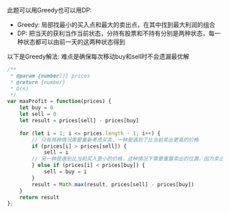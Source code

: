 此题可以用Greedy也可以用DP:
* Greedy: 局部找最小的买入点和最大的卖出点，在其中找到最大利润的组合
* DP: 把当天的获利当作当前状态，分持有股票和不持有分别是两种状态，每一种状态都可以由前一天的这两种状态得到



以下是Greedy解法:
难点是确保每次移动buy和sell时不会遗漏最优解

```javascript
/**
 * @param {number[]} prices
 * @return {number}
 * O(n)
 */
var maxProfit = function(prices) {
    let buy = 0
    let sell = 0
    let result = prices[sell] - prices[buy]
    
    for (let i = 1; i <= prices.length - 1; i++) {
        // 只有两种情况需要重新考虑买卖，一种是遇到了比当前卖出更高的价格
        if (prices[i] > prices[sell]) {
            sell = i
        // 另一种是遇到比当前买入更小的价格，这种情况下需要重置卖出的位置，因为卖出位置一定要大于买入位置
        } else if (prices[i] < prices[buy]) {
            sell = buy = i
        }
        result = Math.max(result, prices[sell] - prices[buy])
    }
    return result  
};
```

